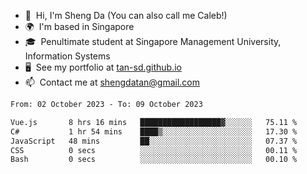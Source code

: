 <!---
tan-sd/tan-sd is a ✨ special ✨ repository because its `README.md` (this file) appears on your GitHub profile.
You can click the Preview link to take a look at your changes.
--->
- 👋  Hi, I'm Sheng Da (You can also call me Caleb!)
- 🌍  I'm based in Singapore
- 🎓  Penultimate student at Singapore Management University, Information Systems
- 🖥️  See my portfolio at [tan-sd.github.io](https://tan-sd.github.io/)
- 📫  Contact me at [shengdatan@gmail.com](mailto:shengdatan@gmail.com)

<!--START_SECTION:waka-->

```txt
From: 02 October 2023 - To: 09 October 2023

Vue.js       8 hrs 16 mins   ██████████████████▓░░░░░░   75.11 %
C#           1 hr 54 mins    ████▒░░░░░░░░░░░░░░░░░░░░   17.30 %
JavaScript   48 mins         ██░░░░░░░░░░░░░░░░░░░░░░░   07.37 %
CSS          0 secs          ░░░░░░░░░░░░░░░░░░░░░░░░░   00.11 %
Bash         0 secs          ░░░░░░░░░░░░░░░░░░░░░░░░░   00.10 %
```

<!--END_SECTION:waka-->
